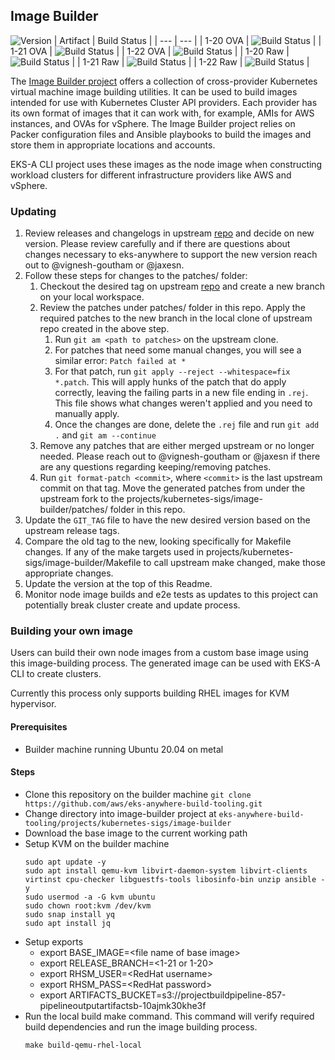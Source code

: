 ## **Image Builder**
![Version](https://img.shields.io/badge/version-105b63a6b281f55026627711a4ff32651a944c55-blue)
| Artifact | Build Status |
| --- | --- |
| 1-20 OVA | ![Build Status](https://codebuild.us-west-2.amazonaws.com/badges?uuid=eyJlbmNyeXB0ZWREYXRhIjoiREhpcVZiWFZiUGlvWURNbFJnZ1ZkcTF6TE5ScFJwemFaY0tsSG5SdlpaNlFWUlo3aEN1WmxzbGdhMDJFQm44T1grRDl0S1JzN0VsYXk4REt0aVpKOUtZPSIsIml2UGFyYW1ldGVyU3BlYyI6InF1Vy9RYUhYQjExbzFWcXAiLCJtYXRlcmlhbFNldFNlcmlhbCI6MX0%3D&branch=main) |
| 1-21 OVA | ![Build Status](https://codebuild.us-west-2.amazonaws.com/badges?uuid=eyJlbmNyeXB0ZWREYXRhIjoiSnROMFlvUTRKbWV0elNBcU9BZno4eHdPWFRxZTR1eUhXOTFWZWs0dlJodHk3NC81QWpITGp0a3JiKy82cFluYlY3cStSRWdJS3pPSzBnbmdVM0IxdTV3PSIsIml2UGFyYW1ldGVyU3BlYyI6Ik9JMEFJa1MycDhDUUtZUVAiLCJtYXRlcmlhbFNldFNlcmlhbCI6MX0%3D&branch=main) |
| 1-22 OVA | ![Build Status](https://codebuild.us-west-2.amazonaws.com/badges?uuid=eyJlbmNyeXB0ZWREYXRhIjoiT2tEZkZtTjUwMldXbEszZHJZNHF6eG9pUWN1UjJYZ0R6d3lFSnRtNEJrTDAxRko4NWRHNU13Q3hEcmpTVXg4NTEzZlhmK244YnZrUVBTYUQ5TTh1MlhVPSIsIml2UGFyYW1ldGVyU3BlYyI6IitwSjFQVkNoZGMyaUZVdi8iLCJtYXRlcmlhbFNldFNlcmlhbCI6MX0%3D&branch=main) |
| 1-20 Raw | ![Build Status](https://codebuild.us-west-2.amazonaws.com/badges?uuid=eyJlbmNyeXB0ZWREYXRhIjoiSGszQi9CcGZTNDgzQjZzUkpQMTNjaEc3UmdvTk45YlpqLzc1OVo2dVdFc2xNSVN1bjV3dGtzK2dyTW5wSzBPWU41ZjZZZ0Ztb0E5eGVVaDRPOG1tdW5ZPSIsIml2UGFyYW1ldGVyU3BlYyI6IlQxbHdMQ0Q0QkNmWURkL3QiLCJtYXRlcmlhbFNldFNlcmlhbCI6MX0%3D&branch=main) |
| 1-21 Raw | ![Build Status](https://codebuild.us-west-2.amazonaws.com/badges?uuid=eyJlbmNyeXB0ZWREYXRhIjoiNVVkU201eEZoUUQ4RVQ5eE5Hang3cW84Vzl0OHdRYVBpbnNFK0dLVXBqeGZjMnRtZERtUTBBNHlVZFlyVEZPbTRLZ3VkRTRQT3J1WDBsUmV0Q0RQWHp3PSIsIml2UGFyYW1ldGVyU3BlYyI6Imcvb0VFWmNVdDYxK01oZEIiLCJtYXRlcmlhbFNldFNlcmlhbCI6MX0%3D&branch=main) |
| 1-22 Raw | ![Build Status](https://codebuild.us-west-2.amazonaws.com/badges?uuid=eyJlbmNyeXB0ZWREYXRhIjoiNEY0aHZoak5rRktWOGtsR2FZaHpybHg5a0gySmpJMU03UDV3Ym1SY0VNTW5PcUM5THhSeVBXR29CTGV2UE05OHVpdElnZGN6Y2p3Z3lha091RDZhMWU0PSIsIml2UGFyYW1ldGVyU3BlYyI6IjFVdEFPWFU5V2JKcjdoZW8iLCJtYXRlcmlhbFNldFNlcmlhbCI6MX0%3D&branch=main) |

The [Image Builder project](https://github.com/kubernetes-sigs/image-builder) offers a collection of cross-provider Kubernetes virtual machine image building utilities. It can be used to build images intended for use with Kubernetes Cluster API providers. Each provider has its own format of images that it can work with, for example, AMIs for AWS instances, and OVAs for vSphere. The Image Builder project relies on Packer configuration files and Ansible playbooks to build the images and store them in appropriate locations and accounts.

EKS-A CLI project uses these images as the node image when constructing workload clusters for different infrastructure providers like AWS and vSphere.

### Updating

1. Review releases and changelogs in upstream [repo](https://github.com/kubernetes-sigs/image-builder) and decide on new version.
   Please review carefully and if there are questions about changes necessary to eks-anywhere to support the new version reach out to @vignesh-goutham or @jaxesn.
1. Follow these steps for changes to the patches/ folder:
    1. Checkout the desired tag on upstream [repo](https://github.com/kubernetes-sigs/image-builder) and create a new branch on your local workspace.
    1. Review the patches under patches/ folder in this repo. Apply the required patches to the new branch in the local clone of upstream repo created in the above step.
        1. Run `git am <path to patches>` on the upstream clone.
        1. For patches that need some manual changes, you will see a similar error: `Patch failed at *`
        1. For that patch, run `git apply --reject --whitespace=fix *.patch`. This will apply hunks of the patch that do apply correctly, leaving
           the failing parts in a new file ending in `.rej`. This file shows what changes weren't applied and you need to manually apply.
        1. Once the changes are done, delete the `.rej` file and run `git add .` and `git am --continue`
    1. Remove any patches that are either merged upstream or no longer needed. Please reach out to @vignesh-goutham or @jaxesn if there are any questions regarding keeping/removing patches.
    1. Run `git format-patch <commit>`, where `<commit>` is the last upstream commit on that tag. Move the generated patches from under the upstream fork to the projects/kubernetes-sigs/image-builder/patches/ folder in this repo.
1. Update the `GIT_TAG` file to have the new desired version based on the upstream release tags.
1. Compare the old tag to the new, looking specifically for Makefile changes. If any of the make targets used in projects/kubernetes-sigs/image-builder/Makefile to call upstream make changed, make those appropriate changes.
1. Update the version at the top of this Readme.
1. Monitor node image builds and e2e tests as updates to this project can potentially break cluster create and update process.

### Building your own image

Users can build their own node images from a custom base image using this image-building process. The generated image can be used 
with EKS-A CLI to create clusters.

Currently this process only supports building RHEL images for KVM hypervisor.

#### Prerequisites
- Builder machine running Ubuntu 20.04 on metal

#### Steps
- Clone this repository on the builder machine `git clone https://github.com/aws/eks-anywhere-build-tooling.git`
- Change directory into image-builder project at `eks-anywhere-build-tooling/projects/kubernetes-sigs/image-builder`
- Download the base image to the current working path
- Setup KVM on the builder machine
  ```
  sudo apt update -y
  sudo apt install qemu-kvm libvirt-daemon-system libvirt-clients virtinst cpu-checker libguestfs-tools libosinfo-bin unzip ansible -y
  sudo usermod -a -G kvm ubuntu
  sudo chown root:kvm /dev/kvm
  sudo snap install yq
  sudo apt install jq
  ```
- Setup exports
  * export BASE_IMAGE=&lt;file name of base image&gt;
  * export RELEASE_BRANCH=&lt;1-21 or 1-20&gt;
  * export RHSM_USER=&lt;RedHat username&gt;
  * export RHSM_PASS=&lt;RedHat password&gt;
  * export ARTIFACTS_BUCKET=s3://projectbuildpipeline-857-pipelineoutputartifactsb-10ajmk30khe3f
- Run the local build make command. This command will verify required build dependencies and run the image building process.
    ```
    make build-qemu-rhel-local
    ```